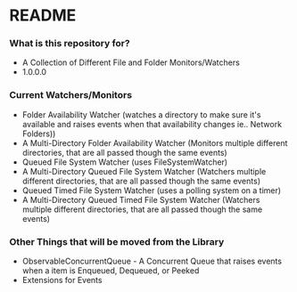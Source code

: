 # README #

### What is this repository for? ###

* A Collection of Different File and Folder Monitors/Watchers
* 1.0.0.0

### Current Watchers/Monitors ###

* Folder Availability Watcher (watches a directory to make sure it's available and raises events when that availability changes ie.. Network Folders))
* A Multi-Directory Folder Availability Watcher (Monitors multiple different directories, that are all passed though the same events)
* Queued File System Watcher (uses FileSystemWatcher)
* A Multi-Directory Queued File System Watcher (Watchers multiple different directories, that are all passed though the same events)
* Queued Timed File System Watcher (uses a polling system on a timer)
* A Multi-Directory Queued Timed File System Watcher (Watchers multiple different directories, that are all passed though the same events)

### Other Things that will be moved from the Library ###

* ObservableConcurrentQueue - A Concurrent Queue that raises events when a item is Enqueued, Dequeued, or Peeked
* Extensions for Events